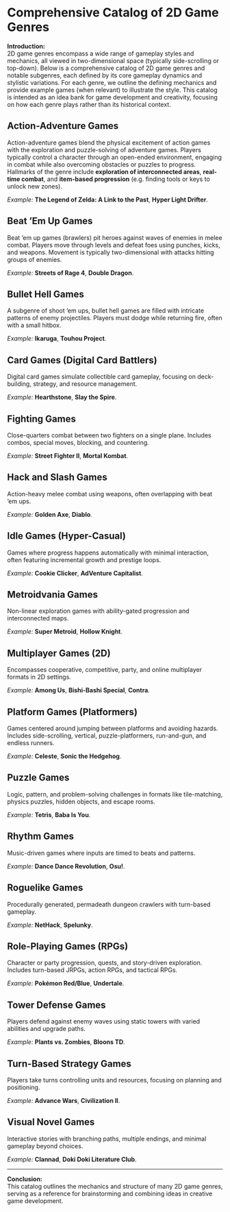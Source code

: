 
# Comprehensive Catalog of 2D Game Genres

**Introduction:**  
2D game genres encompass a wide range of gameplay styles and mechanics, all viewed in two-dimensional space (typically side-scrolling or top-down). Below is a comprehensive catalog of 2D game genres and notable subgenres, each defined by its core gameplay dynamics and stylistic variations. For each genre, we outline the defining mechanics and provide example games (when relevant) to illustrate the style. This catalog is intended as an idea bank for game development and creativity, focusing on how each genre plays rather than its historical context.

## Action-Adventure Games  
Action-adventure games blend the physical excitement of action games with the exploration and puzzle-solving of adventure games. Players typically control a character through an open-ended environment, engaging in combat while also overcoming obstacles or puzzles to progress. Hallmarks of the genre include **exploration of interconnected areas**, **real-time combat**, and **item-based progression** (e.g. finding tools or keys to unlock new zones).

_Example:_ **The Legend of Zelda: A Link to the Past**, **Hyper Light Drifter**.

## Beat ’Em Up Games  
Beat ’em up games (brawlers) pit heroes against waves of enemies in melee combat. Players move through levels and defeat foes using punches, kicks, and weapons. Movement is typically two-dimensional with attacks hitting groups of enemies.

_Example:_ **Streets of Rage 4**, **Double Dragon**.

## Bullet Hell Games  
A subgenre of shoot ’em ups, bullet hell games are filled with intricate patterns of enemy projectiles. Players must dodge while returning fire, often with a small hitbox.

_Example:_ **Ikaruga**, **Touhou Project**.

## Card Games (Digital Card Battlers)  
Digital card games simulate collectible card gameplay, focusing on deck-building, strategy, and resource management.

_Example:_ **Hearthstone**, **Slay the Spire**.

## Fighting Games  
Close-quarters combat between two fighters on a single plane. Includes combos, special moves, blocking, and countering.

_Example:_ **Street Fighter II**, **Mortal Kombat**.

## Hack and Slash Games  
Action-heavy melee combat using weapons, often overlapping with beat ’em ups.

_Example:_ **Golden Axe**, **Diablo**.

## Idle Games (Hyper-Casual)  
Games where progress happens automatically with minimal interaction, often featuring incremental growth and prestige loops.

_Example:_ **Cookie Clicker**, **AdVenture Capitalist**.

## Metroidvania Games  
Non-linear exploration games with ability-gated progression and interconnected maps.

_Example:_ **Super Metroid**, **Hollow Knight**.

## Multiplayer Games (2D)  
Encompasses cooperative, competitive, party, and online multiplayer formats in 2D settings.

_Example:_ **Among Us**, **Bishi-Bashi Special**, **Contra**.

## Platform Games (Platformers)  
Games centered around jumping between platforms and avoiding hazards. Includes side-scrolling, vertical, puzzle-platformers, run-and-gun, and endless runners.

_Example:_ **Celeste**, **Sonic the Hedgehog**.

## Puzzle Games  
Logic, pattern, and problem-solving challenges in formats like tile-matching, physics puzzles, hidden objects, and escape rooms.

_Example:_ **Tetris**, **Baba Is You**.

## Rhythm Games  
Music-driven games where inputs are timed to beats and patterns.

_Example:_ **Dance Dance Revolution**, **Osu!**.

## Roguelike Games  
Procedurally generated, permadeath dungeon crawlers with turn-based gameplay.

_Example:_ **NetHack**, **Spelunky**.

## Role-Playing Games (RPGs)  
Character or party progression, quests, and story-driven exploration. Includes turn-based JRPGs, action RPGs, and tactical RPGs.

_Example:_ **Pokémon Red/Blue**, **Undertale**.

## Tower Defense Games  
Players defend against enemy waves using static towers with varied abilities and upgrade paths.

_Example:_ **Plants vs. Zombies**, **Bloons TD**.

## Turn-Based Strategy Games  
Players take turns controlling units and resources, focusing on planning and positioning.

_Example:_ **Advance Wars**, **Civilization II**.

## Visual Novel Games  
Interactive stories with branching paths, multiple endings, and minimal gameplay beyond choices.

_Example:_ **Clannad**, **Doki Doki Literature Club**.

---

**Conclusion:**  
This catalog outlines the mechanics and structure of many 2D game genres, serving as a reference for brainstorming and combining ideas in creative game development.
